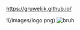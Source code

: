 https://gruwelijk.github.io/

!(/images/logo.png)
![bruh](http://giphygifs.s3.amazonaws.com/media/11Bs01CTH1TWKY/giphy.gif)


